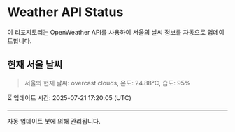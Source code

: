
# Weather API Status

이 리포지토리는 OpenWeather API를 사용하여 서울의 날씨 정보를 자동으로 업데이트합니다.

## 현재 서울 날씨
> 서울의 현재 날씨: overcast clouds, 온도: 24.88°C, 습도: 95%

⏳ 업데이트 시간: 2025-07-21 17:20:05 (UTC)

---
자동 업데이트 봇에 의해 관리됩니다.
